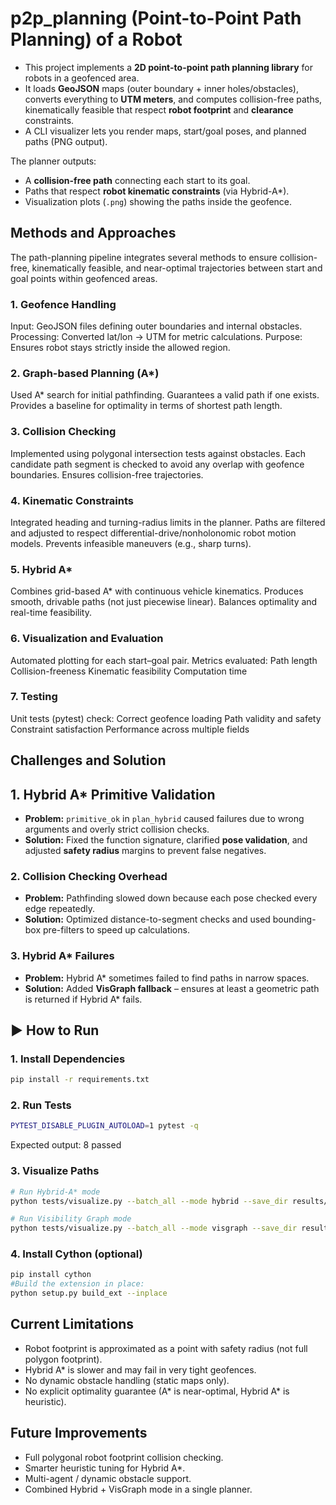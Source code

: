 # p2p_planning (Point-to-Point Path Planning) of a Robot

- This project implements a **2D point-to-point path planning library** for robots in a geofenced area.   
- It loads **GeoJSON** maps (outer boundary + inner holes/obstacles), converts everything to **UTM meters**, and computes collision-free paths, kinematically feasible that respect **robot footprint** and **clearance** constraints.
- A CLI visualizer lets you render maps, start/goal poses, and planned paths (PNG output).

The planner outputs:
- A **collision-free path** connecting each start to its goal.  
- Paths that respect **robot kinematic constraints** (via Hybrid-A*).  
- Visualization plots (`.png`) showing the paths inside the geofence.

## Methods and Approaches

The path-planning pipeline integrates several methods to ensure collision-free, kinematically feasible, and near-optimal trajectories between start and goal points within geofenced areas.

### 1. Geofence Handling
Input: GeoJSON files defining outer boundaries and internal obstacles.
Processing: Converted lat/lon → UTM for metric calculations.
Purpose: Ensures robot stays strictly inside the allowed region.

### 2. Graph-based Planning (A*)
Used A* search for initial pathfinding.
Guarantees a valid path if one exists.
Provides a baseline for optimality in terms of shortest path length.

### 3. Collision Checking
Implemented using polygonal intersection tests against obstacles.
Each candidate path segment is checked to avoid any overlap with geofence boundaries.
Ensures collision-free trajectories.

### 4. Kinematic Constraints
Integrated heading and turning-radius limits in the planner.
Paths are filtered and adjusted to respect differential-drive/nonholonomic robot motion models.
Prevents infeasible maneuvers (e.g., sharp turns).

### 5. Hybrid A*
Combines grid-based A* with continuous vehicle kinematics.
Produces smooth, drivable paths (not just piecewise linear).
Balances optimality and real-time feasibility.

### 6. Visualization and Evaluation
Automated plotting for each start–goal pair.
Metrics evaluated:
Path length
Collision-freeness
Kinematic feasibility
Computation time

### 7. Testing
Unit tests (pytest) check:
Correct geofence loading
Path validity and safety
Constraint satisfaction
Performance across multiple fields

## Challenges and Solution

## 1. **Hybrid A\* Primitive Validation**
- **Problem:** `primitive_ok` in `plan_hybrid` caused failures due to wrong arguments and overly strict collision checks.  
- **Solution:** Fixed the function signature, clarified **pose validation**, and adjusted **safety radius** margins to prevent false negatives.

### 2. **Collision Checking Overhead**
- **Problem:** Pathfinding slowed down because each pose checked every edge repeatedly.  
- **Solution:** Optimized distance-to-segment checks and used bounding-box pre-filters to speed up calculations.

### 3. **Hybrid A\* Failures**
- **Problem:** Hybrid A\* sometimes failed to find paths in narrow spaces.  
- **Solution:** Added **VisGraph fallback** – ensures at least a geometric path is returned if Hybrid A\* fails.

## ▶️ How to Run

### 1. Install Dependencies
```bash
pip install -r requirements.txt
```
### 2. Run Tests
```bash
PYTEST_DISABLE_PLUGIN_AUTOLOAD=1 pytest -q
```
Expected output: 8 passed

### 3. Visualize Paths
```bash
# Run Hybrid-A* mode
python tests/visualize.py --batch_all --mode hybrid --save_dir results/hybrid_plots

# Run Visibility Graph mode
python tests/visualize.py --batch_all --mode visgraph --save_dir results/visgraph_plots
```
### 4. Install Cython (optional)
```bash
pip install cython
#Build the extension in place:
python setup.py build_ext --inplace
```

## Current Limitations
- Robot footprint is approximated as a point with safety radius (not full polygon footprint).
- Hybrid A* is slower and may fail in very tight geofences.
- No dynamic obstacle handling (static maps only).
- No explicit optimality guarantee (A* is near-optimal, Hybrid A* is heuristic).

## Future Improvements
- Full polygonal robot footprint collision checking.
- Smarter heuristic tuning for Hybrid A*.
- Multi-agent / dynamic obstacle support.
- Combined Hybrid + VisGraph mode in a single planner.